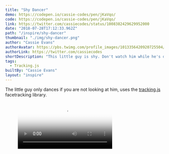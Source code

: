 ```yaml
---
title: "Shy Dancer"
demo: https://codepen.io/cassie-codes/pen/jKaVqo/
code: https://codepen.io/cassie-codes/pen/jKaVqo/
link: https://twitter.com/cassiecodes/status/1008382429629952000
date: "2018-07-28T17:12:33.962Z"
path: "/inspire/shy-dancer"
thumbnail: "./img/shy-dancer.png"
author: "Cassie Evans"
authorAvatar: https://pbs.twimg.com/profile_images/1013356420920725504/rZKsmX4T_400x400.jpg
authorLink: https://twitter.com/cassiecodes
shortDescription: "This little guy is shy. Don't watch him while he's dancing.  😊"
tags:
  - Tracking.js
builtBy: "Cassie Evans"
layout: "inspire"
---
```


The little guy only dances if you are not looking at him, uses the [tracking.js](https://trackingjs.com/) facetracking library.

<figure class="video_container">
  <video controls="true" autoplay loop allowfullscreen="true" poster="./img/shy-dancer.png">
    <source src="./img/shy-dancer.mp4" type="video/mp4">
  </video>
</figure>
